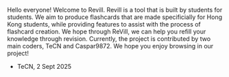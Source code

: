 Hello everyone!
Welcome to Revill. Revill is a tool that is built by students for students. We aim to produce flashcards that are made specificially for Hong Kong students, while providing features to assist with the 
process of flashcard creation. We hope through ReVill, we can help you refill your knowledge through revision. Currently, the project is contributed by two main coders, TeCN and Caspar9872.
We hope you enjoy browsing in our project!

- TeCN, 2 Sept 2025
